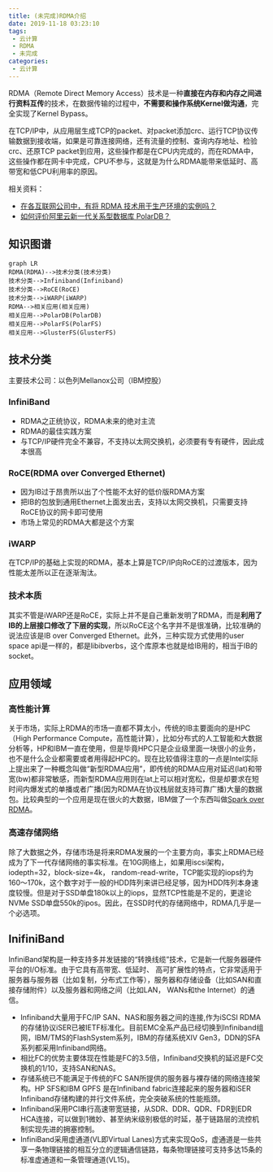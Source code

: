 ```yaml
---
title: (未完成)RDMA介绍
date: 2019-11-18 03:23:10
tags: 
 - 云计算
 - RDMA
 - 未完成
categories: 
 - 云计算
---
```


RDMA（Remote Direct Memory Access）技术是一种**直接在内存和内存之间进行资料互传**的技术，在数据传输的过程中，**不需要和操作系统Kernel做沟通**，完全实现了Kernel Bypass。

在TCP/IP中，从应用层生成TCP的packet、对packet添加crc、运行TCP协议传输数据到接收端，如果是可靠连接网络，还有流量的控制、查询内存地址、检验crc、还原TCP packet到应用，这些操作都是在CPU内完成的，而在RDMA中，这些操作都在网卡中完成，CPU不参与，这就是为什么RDMA能带来低延时、高带宽和低CPU利用率的原因。

相关资料：

* [在各互联网公司中，有将 RDMA 技术用于生产环境的实例吗？](https://www.zhihu.com/question/59122163)
* [如何评价阿里云新一代关系型数据库 PolarDB？](https://www.zhihu.com/question/63987114)

## 知识图谱

```mermaid
graph LR
RDMA(RDMA)-->技术分类(技术分类)
技术分类-->Infiniband(Infiniband)
技术分类-->RoCE(RoCE)
技术分类-->iWARP(iWARP)
RDMA-->相关应用(相关应用)
相关应用-->PolarDB(PolarDB)
相关应用-->PolarFS(PolarFS)
相关应用-->GlusterFS(GlusterFS)
```

## 技术分类

主要技术公司：以色列Mellanox公司（IBM控股）

### InfiniBand

* RDMA之正统协议，RDMA未来的绝对主流
* RDMA的最佳实践方案
* 与TCP/IP硬件完全不兼容，不支持以太网交换机，必须要有专有硬件，因此成本很高

### RoCE(RDMA over Converged Ethernet)

* 因为IB过于昂贵所以出了个性能不太好的低价版RDMA方案
* 把IB的包放到通用Ethernet上面发出去，支持以太网交换机，只需要支持RoCE协议的网卡即可使用
* 市场上常见的RDMA大都是这个方案

### iWARP

在TCP/IP的基础上实现的RDMA，基本上算是TCP/IP向RoCE的过渡版本，因为性能太差所以正在逐渐淘汰。

### 技术本质

其实不管是iWARP还是RoCE，实际上并不是自己重新发明了RDMA，而是**利用了IB的上层接口修改了下层的实现**，所以RoCE这个名字并不是很准确，比较准确的说法应该是IB over Converged Ethernet。此外，三种实现方式使用的user space api是一样的，都是libibverbs，这个库原本也就是给IB用的，相当于IB的socket。

## 应用领域

### 高性能计算

关于市场，实际上RDMA的市场一直都不算太小，传统的IB主要面向的是HPC（High Performance Compute，高性能计算），比如分布式的人工智能和大数据分析等，HP和IBM一直在使用，但是毕竟HPC只是企业级里面一块很小的业务，也不是什么企业都需要或者用得起HPC的。现在比较值得注意的一点是Intel实际上提出来了一种概念叫做“新型RDMA应用”，即传统的RDMA应用对延迟(lat)和带宽(bw)都非常敏感，而新型RDMA应用则在lat上可以相对宽松，但是却要求在短时间内爆发式的单播或者广播(因为RDMA在协议栈层就支持可靠广播)大量的数据包。比较典型的一个应用是现在很火的大数据，IBM做了一个东西叫做[Spark over RDMA](https://www.youtube.com/watch?v=t_4Ao2fNAfU)。

### 高速存储网络

除了大数据之外，存储市场是将来RDMA发展的一个主要方向，事实上RDMA已经成为了下一代存储网络的事实标准。在10G网络上，如果用iscsi架构，iodepth=32，block-size=4k， random-read-write，TCP能实现的iops约为160～170k，这个数字对于一般的HDD阵列来讲已经足够，因为HDD阵列本身速度较慢。但是对于SSD单盘180k以上的iops，显然TCP性能是不足的，更遑论NVMe SSD单盘550k的ipos。因此，在SSD时代的存储网络中，RDMA几乎是一个必选项。

## InifiniBand

InfiniBand架构是一种支持多并发链接的“转换线缆”技术，它是新一代服务器硬件平台的I/O标准。由于它具有高带宽、低延时、 高可扩展性的特点，它非常适用于服务器与服务器（比如复制，分布式工作等），服务器和存储设备（比如SAN和直接存储附件）以及服务器和网络之间（比如LAN， WANs和the Internet）的通信。

* Infiniband大量用于FC/IP SAN、NAS和服务器之间的连接,作为iSCSI RDMA的存储协议iSER已被IETF标准化。目前EMC全系产品已经切换到Infiniband组网，IBM/TMS的FlashSystem系列，IBM的存储系统XIV Gen3，DDN的SFA系列都采用Infiniband网络。
* 相比FC的优势主要体现在性能是FC的3.5倍，Infiniband交换机的延迟是FC交换机的1/10，支持SAN和NAS。
* 存储系统已不能满足于传统的FC SAN所提供的服务器与裸存储的网络连接架构。HP SFS和IBM GPFS 是在Infiniband fabric连接起来的服务器和iSER Infiniband存储构建的并行文件系统，完全突破系统的性能瓶颈。
* Infiniband采用PCI串行高速带宽链接，从SDR、DDR、QDR、FDR到EDR HCA连接，可以做到1微妙、甚至纳米级别极低的时延，基于链路层的流控机制实现先进的拥塞控制。
* InfiniBand采用虚通道(VL即Virtual Lanes)方式来实现QoS，虚通道是一些共享一条物理链接的相互分立的逻辑通信链路，每条物理链接可支持多达15条的标准虚通道和一条管理通道(VL15)。

